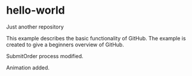 # hello-world
Just another repository

This example describes the basic functionality of GitHub.
The example is created to give a beginners overview of GitHub.

SubmitOrder process modified.

Animation added.
